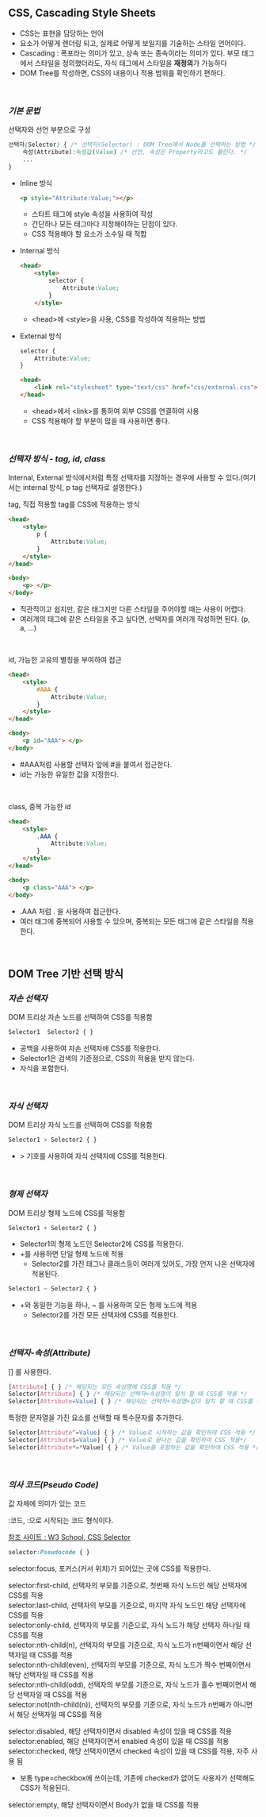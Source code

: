 ## **CSS, Cascading Style Sheets**

- CSS는 표현을 담당하는 언어
- 요소가 어떻게 렌더링 되고, 실제로 어떻게 보일지를 기술하는 스타일 언어이다.
- Cascading : 폭포라는 의미가 있고, 상속 또는 종속이라는 의미가 있다. 부모 태그에서 스타일을 정의했더라도, 자식 태그에서 스타일을 **재정의**가 가능하다
- DOM Tree를 작성하면, CSS의 내용이나 적용 범위를 확인하기 편하다.

<br>

### *기본 문법*

선택자와 선언 부분으로 구성

``` CSS
선택자(Selector) { /* 선택자(Selector) : DOM Tree에서 Node를 선택하는 방법 */
    속성(Attribute):속성값(Value) /* 선언, 속성은 Property라고도 불린다. */
    ...
}
```

- Inline 방식

    ``` HTML
    <p style="Attribute:Value;"></p>
    ```

    - 스타트 태그에 style 속성을 사용하여 작성
    - 간단하나 모든 태그마다 지정해야하는 단점이 있다.
    - CSS 적용해야 할 요소가 소수일 때 적합


- Internal 방식
    ``` HTML
    <head>
        <style>
            selector {
                Attribute:Value;
            }
        </style>
    ```
    - \<head>에 \<style>을 사용, CSS를 작성하여 적용하는 방법

- External 방식
    ``` CSS
    selector {
        Attribute:Value;
    }
    ```

    ``` HTML
    <head>
        <link rel="stylesheet" type="text/css" href="css/external.css">
    </head>
    ```
    
    - \<head>에서 \<link>를 통하여 외부 CSS를 연결하여 사용
    - CSS 적용해야 할 부분이 많을 때 사용하면 좋다.

<br>

### *선택자 방식 - tag, id, class*

Internal, External 방식에서처럼 특정 선택자를 지정하는 경우에 사용할 수 있다.(여기서는 internal 방식, p tag 선택자로 설명한다.)

tag, 직접 적용할 tag를 CSS에 적용하는 방식

``` HTML
<head>
    <style>
        p {
            Attribute:Value;
        }
    </style>
</head>

<body>
    <p> </p>
</body>
```

- 직관적이고 쉽지만, 같은 태그지만 다른 스타일을 주어야할 때는 사용이 어렵다.
- 여러개의 태그에 같은 스타일을 주고 싶다면, 선택자를 여러개 작성하면 된다. (p, a, ...)

<br>

id, 가능한 고유의 별칭을 부여하여 접근

``` HTML
<head>
    <style>
        #AAA {
            Attribute:Value;
        }
    </style>
</head>

<body>
    <p id="AAA"> </p>
</body>
```

- \#AAA처럼 사용할 선택자 앞에 \#을 붙여서 접근한다.
- id는 가능한 유일한 값을 지정한다.

<br>

class, 중복 가능한 id

``` HTML
<head>
    <style>
        .AAA {
            Attribute:Value;
        }
    </style>
</head>

<body>
    <p class="AAA"> </p>
</body>
```

- \.AAA 처럼 . 을 사용하여 접근한다.
- 여러 태그에 중복되어 사용할 수 있으며, 중복되는 모든 태그에 같은 스타일을 적용한다.

<br>

## **DOM Tree 기반 선택 방식**

### *자손 선택자*

DOM 트리상 자손 노드를 선택하여 CSS를 적용함

``` CSS
Selector1  Selector2 { }
```

- 공백을 사용하여 자손 선택자에 CSS를 적용한다.
- Selector1은 검색의 기준점으로, CSS의 적용을 받지 않는다.
- 자식을 포함한다.

<br>

### *자식 선택자*

DOM 트리상 자식 노드를 선택하여 CSS를 적용함

``` CSS
Selector1 > Selector2 { }
```

- \> 기호를 사용하여 자식 선택자에 CSS를 적용한다.

<br>

### *형제 선택자*

DOM 트리상 형제 노드에 CSS를 적용함

``` CSS
Selector1 + Selector2 { }
```

- Selector1의 형제 노드인 Selector2에 CSS를 적용한다.
- +를 사용하면 단일 형제 노드에 적용
    - Selector2를 가진 태그나 클래스등이 여러개 있어도, 가장 먼저 나온 선택자에 적용된다.

``` CSS
Selector1 ~ Selector2 { }
```

- +와 동일한 기능을 하나, ~ 를 사용하여 모든 형제 노드에 적용
    - Selector2를 가진 모든 선택자에 CSS를 적용한다.

<br>

### *선택자-속성(Attribute)*

[] 를 사용한다.

``` CSS
[Attribute] { } /* 해당되는 모든 속성명에 CSS를 적용 */
Selector[Attribute] { } /* 해당되는 선택자+속성명이 일치 할 때 CSS를 적용 */
Selector[Attribute=Value] { } /* 해당되는 선택자+속성명+값이 일치 할 때 CSS를 적용 */
```

특정한 문자열을 가진 요소를 선택할 때 특수문자를 추가한다.

``` CSS
Selector[Attribute^=Value] { } /* Value로 시작하는 값을 확인하여 CSS 적용 */
Selector[Attribute$=Value] { } /* Value로 끝나는 값을 확인하여 CSS 적용*/
Selector[Attribute*=*Value] { } /* Value를 포함하는 값을 확인하여 CSS 적용 */
```

<br>

### *의사 코드(Pseudo Code)*

값 자체에 의미가 있는 코드

:코드, :으로 시작되는 코드 형식이다. 

[참조 사이트 : W3 School, CSS Selector](https://www.w3schools.com/cssref/css_selectors.asp)

``` CSS
selector:Pseudocode { }
```

selector:focus, 포커스(커서 위치)가 되어있는 곳에 CSS를 적용한다.

selector:first-child, 선택자의 부모를 기준으로, 첫번째 자식 노드인 해당 선택자에 CSS를 적용    
selector:last-child, 선택자의 부모를 기준으로, 마지막 자식 노드인 해당 선택자에 CSS를 적용    
selector:only-child, 선택자의 부모를 기준으로, 자식 노드가 해당 선택자 하나일 때 CSS를 적용    
selector:nth-child(n), 선택자의 부모를 기준으로, 자식 노드가 n번째이면서 해당 선택자일 때 CSS를 적용    
selector:nth-child(even), 선택자의 부모를 기준으로, 자식 노드가 짝수 번째이면서 해당 선택자일 때 CSS를 적용    
selector:nth-child(odd), 선택자의 부모를 기준으로, 자식 노드가 홀수 번째이면서 해당 선택자일 때 CSS를 적용    
selector:not(nth-child(n)), 선택자의 부모를 기준으로, 자식 노드가 n번째가 아니면서 해당 선택자일 때 CSS를 적용

selector:disabled, 해당 선택자이면서 disabled 속성이 있을 때 CSS를 적용    
selector:enabled, 해당 선택자이면서 enabled 속성이 있을 때 CSS를 적용    
selector:checked, 해당 선택자이면서 checked 속성이 있을 때 CSS를 적용, 자주 사용 됨    
- 보통 type=checkbox에 쓰이는데, 기존에 checked가 없어도 사용자가 선택해도 CSS가 적용된다.   

selector:empty, 해당 선택자이면서 Body가 없을 때 CSS를 적용

<br>

